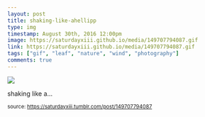 ```yaml
---
layout: post
title: shaking-like-ahellipp
type: img
timestamp: August 30th, 2016 12:00pm
image: https://saturdayxiii.github.io/media/149707794087.gif
link: https://saturdayxiii.github.io/media/149707794087.gif
tags: ["gif", "leaf", "nature", "wind", "photography"]
comments: true
---
```

<img src="https://saturdayxiii.github.io/media/149707794087.gif"/>

shaking like a&hellip;
 
  
<small>source: https://saturdayxiii.tumblr.com/post/149707794087</small>